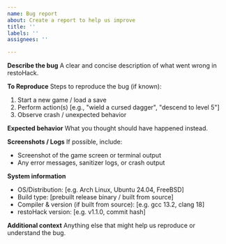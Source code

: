 ```yaml
---
name: Bug report
about: Create a report to help us improve
title: ''
labels: ''
assignees: ''

---
```


**Describe the bug**
A clear and concise description of what went wrong in restoHack.

**To Reproduce**
Steps to reproduce the bug (if known):
1. Start a new game / load a save
2. Perform action(s) [e.g., "wield a cursed dagger", "descend to level 5"]
3. Observe crash / unexpected behavior

**Expected behavior**
What you thought should have happened instead.

**Screenshots / Logs**
If possible, include:
- Screenshot of the game screen or terminal output
- Any error messages, sanitizer logs, or crash output

**System information**
 - OS/Distribution: [e.g. Arch Linux, Ubuntu 24.04, FreeBSD]
 - Build type: [prebuilt release binary / built from source]
 - Compiler & version (if built from source): [e.g. gcc 13.2, clang 18]
 - restoHack version: [e.g. v1.1.0, commit hash]

**Additional context**
Anything else that might help us reproduce or understand the bug.
